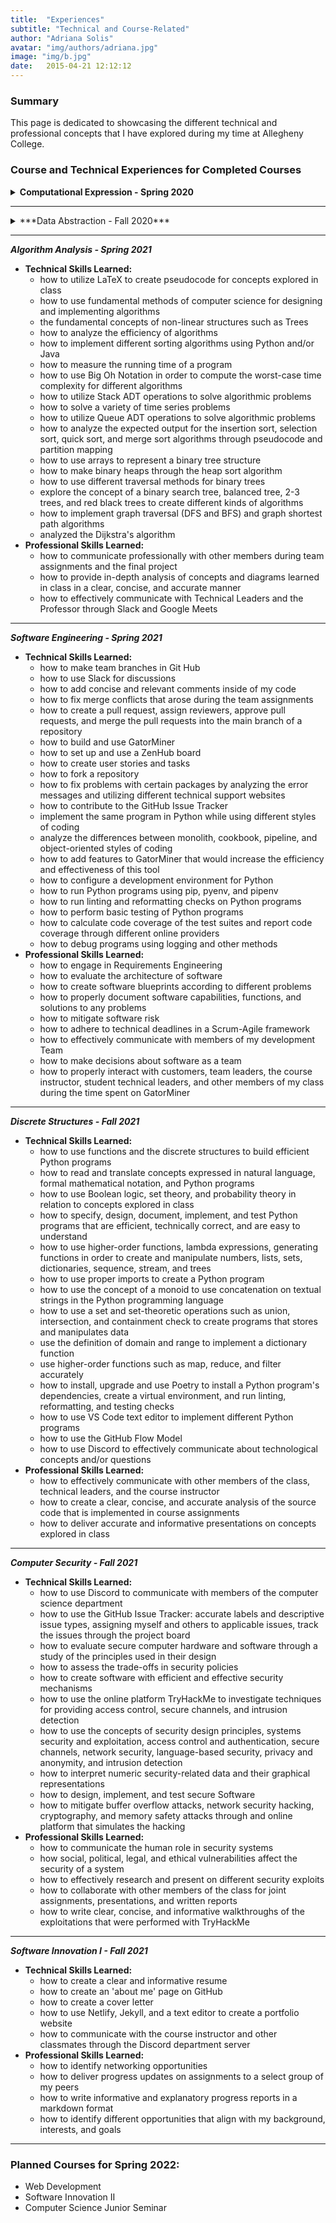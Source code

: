 ```yaml
---
title:  "Experiences"
subtitle: "Technical and Course-Related"
author: "Adriana Solis"
avatar: "img/authors/adriana.jpg"
image: "img/b.jpg"
date:   2015-04-21 12:12:12
---
```


### Summary

This page is dedicated to showcasing the different technical and professional concepts that I have explored during my time at Allegheny College.

### Course and Technical Experiences for Completed Courses

<details>
<summary><b>Computational Expression - Spring 2020</b></summary>
<ul><b>Technical Skills learned:</b>
<li>design, implement, and test algorithms in Java, an object-oriented programming language</li>
<li>how to generate an SSH key</li>
<li>how to use Slack</li>
<li>how to write in a markdown file</li>
<li>how to set up and use Git Hub, GitHub actions, Gradle, and Travis CI</li>
<li>fundamental concept of data types, conditional logic, iteration, recursion, exceptions, and graphics programming
<li>how to use single-dimension, multi-dimensional, and extendable arrays to implement graphical applications</li>
<li>design, implementation, use, and testing of software such as Docker, Atom Text Editor, and GatorGrader</li>
<li>basic Linux and Windows terminal commands</li>
<li>computational structures needed to solve problems, produce interactive games, computer-mediated art and music</li>
<li>how to organize and document a program's source code so that it effectively communicates with the intended users and maintainers</li>
<li>complete weekly technical projects that demonstrate the material taught in class that week</li>

<p><b>Professional Skills learned:</b></p>
<li>introduction to computer science and computational thinking</li>
<li>wrote weekly progress reports that thoroughly explained the mechanisms included in my technical writing</li>
<li>how to work on projects using the team feature in GitHub</li>
<li>provided oral presentations on the analysis of code and other technical concepts explored in class</li>
</ul>
</details>

_______________________________________________________________________________

<details>
<summary>***Data Abstraction - Fall 2020***</summary>
- **Technical Skills Learned:**
  - how to use Git Hub, Gradle, Travic CI, and GatorGrader for team-based assignments
  - how to write more sophisticatedly in markdown
  - how to efficiently store and retrieve digital data through the implementation, use, and evaluation of computational structures
  - how to create data structures and algorithms through the use of the Java programming language
  - how to test the accuracy of a program through test cases
  - how to use the fundamentals of nodes to create mapping functions for complex programs
  - how to create a results table that displays the timing results for a program
  - how to implement sorting algorithms, such as BubbleSort and InsertionSort
  - how to use the concepts of a linked list to create Singly Linked Lists and Doubly Linked Lists
  - how to use the concepts explored in class to create my own program, which is an encrypted collection of ciphers that masks user's input
- **Professional Skills Learned:**
  - how to utilize Git Hub Team to work on certain assignments without any merge conflicts
  - how to communicate with other members of the class during our class-wide collaboration on certain assignments
  - how to properly dictate the analysis of the code, test suites, and results from running the program into a markdown file
  - how to set up and abide by technical deadlines during the implementation of my group project
</details>


_______________________________________________________________________________


***Algorithm Analysis - Spring 2021***
- **Technical Skills Learned:**
  - how to utilize LaTeX to create pseudocode for concepts explored in class
  - how to use fundamental methods of computer science for designing and implementing algorithms
  - the fundamental concepts of non-linear structures such as Trees
  - how to analyze the efficiency of algorithms
  - how to implement different sorting algorithms using Python and/or Java
  - how to measure the running time of a program
  - how to use Big Oh Notation in order to compute the worst-case time complexity for different algorithms
  - how to utilize Stack ADT operations to solve algorithmic problems
  - how to solve a variety of time series problems
  - how to utilize Queue ADT operations to solve algorithmic problems
  - how to analyze the expected output for the insertion sort, selection sort, quick sort, and merge sort algorithms through pseudocode and partition mapping
  - how to use arrays to represent a binary tree structure
  - how to make binary heaps through the heap sort algorithm
  - how to use different traversal methods for binary trees
  - explore the concept of a binary search tree, balanced tree, 2-3 trees, and red black trees to create different kinds of algorithms
  - how to implement graph traversal (DFS and BFS) and graph shortest path algorithms
  - analyzed the Dijkstra's algorithm
- **Professional Skills Learned:**
  - how to communicate professionally with other members during team assignments and the final project
  - how to provide in-depth analysis of concepts and diagrams learned in class in a clear, concise, and accurate manner
  - how to effectively communicate with Technical Leaders and the Professor through Slack and Google Meets

_______________________________________________________________________________


***Software Engineering - Spring 2021***
- **Technical Skills Learned:**
  - how to make team branches in Git Hub
  - how to use Slack for discussions
  - how to add concise and relevant comments inside of my code
  - how to fix merge conflicts that arose during the team assignments
  - how to create a pull request, assign reviewers, approve pull requests, and merge the pull requests into the main branch of a repository
  - how to build and use GatorMiner
  - how to set up and use a ZenHub board
  - how to create user stories and tasks
  - how to fork a repository
  - how to fix problems with certain packages by analyzing the error messages and utilizing different technical support websites
  - how to contribute to the GitHub Issue Tracker
  - implement the same program in Python while using different styles of coding
  - analyze the differences between monolith, cookbook, pipeline, and object-oriented styles of coding
  - how to add features to GatorMiner that would increase the efficiency and effectiveness of this tool
  - how to configure a development environment for Python
  - how to run Python programs using pip, pyenv, and pipenv
  - how to run linting and reformatting checks on Python programs
  - how to perform basic testing of Python programs
  - how to calculate code coverage of the test suites and report code coverage through different online providers
  - how to debug programs using logging and other methods
- **Professional Skills Learned:**
  - how to engage in Requirements Engineering
  - how to evaluate the architecture of software
  - how to create software blueprints according to different problems
  - how to properly document software capabilities, functions, and solutions to any problems
  - how to mitigate software risk
  - how to adhere to technical deadlines in a Scrum-Agile framework
  - how to effectively communicate with members of my development Team
  - how to make decisions about software as a team
  - how to properly interact with customers, team leaders, the course instructor, student technical leaders, and other members of my class during the time spent on GatorMiner

_______________________________________________________________________________


***Discrete Structures - Fall 2021***
- **Technical Skills Learned:**
  - how to use functions and the discrete structures to build efficient Python programs
  - how to read and translate concepts expressed in natural language, formal mathematical notation, and Python programs
  - how to use Boolean logic, set theory, and probability theory in relation to concepts explored in class
  - how to specify, design, document, implement, and test Python programs that are efficient, technically correct, and are easy to understand
  - how to use higher-order functions, lambda expressions, generating functions in order to create and manipulate numbers, lists, sets, dictionaries, sequence, stream, and trees
  - how to use proper imports to create a Python program
  - how to use the concept of a monoid to use concatenation on textual strings in the Python programming language
  - how to use a set and set-theoretic operations such as union, intersection, and containment check to create programs that stores and manipulates data
  - use the definition of domain and range to implement a dictionary function
  - use higher-order functions such as map, reduce, and filter accurately
  - how to install, upgrade and use Poetry to install a Python program's dependencies, create a virtual environment, and run linting, reformatting, and testing checks
  - how to use VS Code text editor to implement different Python programs
  - how to use the GitHub Flow Model
  - how to use Discord to effectively communicate about technological concepts and/or questions
- **Professional Skills Learned:**
  - how to effectively communicate with other members of the class, technical leaders, and the course instructor
  - how to create a clear, concise, and accurate analysis of the source code that is implemented in course assignments
  - how to deliver accurate and informative presentations on concepts explored in class

_______________________________________________________________________________


***Computer Security - Fall 2021***
- **Technical Skills Learned:**
  - how to use Discord to communicate with members of the computer science department
  - how to use the GitHub Issue Tracker: accurate labels and descriptive issue types, assigning myself and others to applicable issues, track the issues through the project board
  - how to evaluate secure computer hardware and software through a study of the principles used in their design
  - how to assess the trade-offs in security policies
  - how to create software with efficient and effective security mechanisms
  - how to use the online platform TryHackMe to investigate techniques for providing access control, secure channels, and intrusion detection
  - how to use the concepts of security design principles, systems security and exploitation, access control and authentication, secure channels, network security, language-based security, privacy and anonymity, and intrusion detection
  - how to interpret numeric security-related data and their graphical representations
  - how to design, implement, and test secure Software
  - how to mitigate buffer overflow attacks, network security hacking, cryptography, and memory safety attacks through and online platform that simulates the hacking
- **Professional Skills Learned:**
  - how to communicate the human role in security systems
  - how social, political, legal, and ethical vulnerabilities affect the security of a system
  - how to effectively research and present on different security exploits
  - how to collaborate with other members of the class for joint assignments, presentations, and written reports
  - how to write clear, concise, and informative walkthroughs of the exploitations that were performed with TryHackMe

_______________________________________________________________________________


***Software Innovation I - Fall 2021***
- **Technical Skills Learned:**
  - how to create a clear and informative resume
  - how to create an 'about me' page on GitHub
  - how to create a cover letter
  - how to use Netlify, Jekyll, and a text editor to create a portfolio website
  - how to communicate with the course instructor and other classmates through the Discord department server
- **Professional Skills Learned:**
  - how to identify networking opportunities
  - how to deliver progress updates on assignments to a select group of my peers
  - how to write informative and explanatory progress reports in a markdown format
  - how to identify different opportunities that align with my background, interests, and goals

_______________________________________________________________________________


### Planned Courses for Spring 2022:

- Web Development
- Software Innovation II
- Computer Science Junior Seminar
